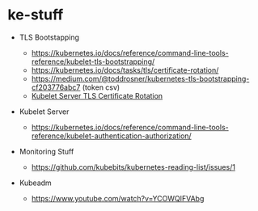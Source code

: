 # ke-stuff

- TLS Bootstapping
  - https://kubernetes.io/docs/reference/command-line-tools-reference/kubelet-tls-bootstrapping/
  - https://kubernetes.io/docs/tasks/tls/certificate-rotation/
  - https://medium.com/@toddrosner/kubernetes-tls-bootstrapping-cf203776abc7 (token csv)
  - [Kubelet Server TLS Certificate Rotation](https://github.com/kubernetes/features/issues/267)

- Kubelet Server
  - https://kubernetes.io/docs/reference/command-line-tools-reference/kubelet-authentication-authorization/

- Monitoring Stuff
  - https://github.com/kubebits/kubernetes-reading-list/issues/1

- Kubeadm
  - https://www.youtube.com/watch?v=YCOWQIFVAbg
